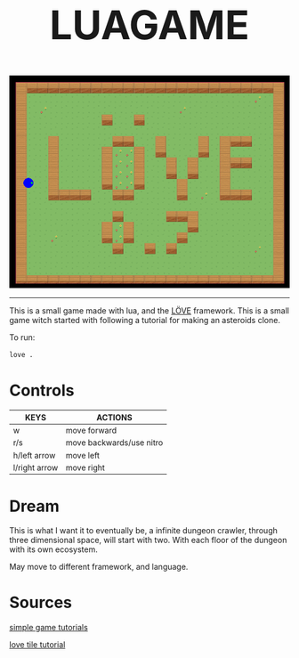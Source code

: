 <!-- https://codinhood.com/nano/git/center-images-text-github-readme-->
<h1 align="center" style="font-size:72px">LUAGAME</h1>

<div align="center">
        <img src="TOP.png"/>
        <hr />
</div>

This is a small game made with lua, and the [LÖVE](https://love2d.org/)
framework. This is a small game witch started with following a tutorial for
making an asteroids clone.

To run: 
```Code
love .
```


# Controls

| KEYS          | ACTIONS |
|---------------|---|
| w             | move forward |
| r/s           | move backwards/use nitro |
| h/left arrow  | move left |
| l/right arrow | move right |


# Dream

This is what I want it to eventually be, a infinite dungeon crawler, through
three dimensional space, will start with two. With each floor of the dungeon
with its own ecosystem. 

May move to different framework, and language.

# Sources

[simple game tutorials](https://simplegametutorials.github.io/love/)

[love tile tutorial](https://github.com/kikito/love-tile-tutorial)
